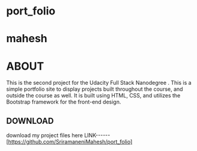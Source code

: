 # port_folio
# mahesh
# ABOUT
This is the second project for the Udacity Full Stack Nanodegree
. This is a simple portfolio site to display projects built throughout the course, and outside the course as well. 
It is built using HTML, CSS, and utilizes the Bootstrap framework for the front-end design.
## DOWNLOAD
download my project files here
LINK------[https://github.com/SriramaneniMahesh/port_folio]
